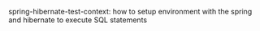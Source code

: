 spring-hibernate-test-context: how to setup environment with the spring and hibernate to execute SQL statements